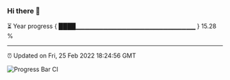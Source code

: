 ### Hi there 👋

⏳ Year progress { ████▁▁▁▁▁▁▁▁▁▁▁▁▁▁▁▁▁▁▁▁▁▁▁▁▁▁ } 15.28 %

---

⏰ Updated on Fri, 25 Feb 2022 18:24:56 GMT

![Progress Bar CI](https://github.com/ZhaoGui/ZhaoGui/workflows/Progress%20Bar%20CI/badge.svg)
